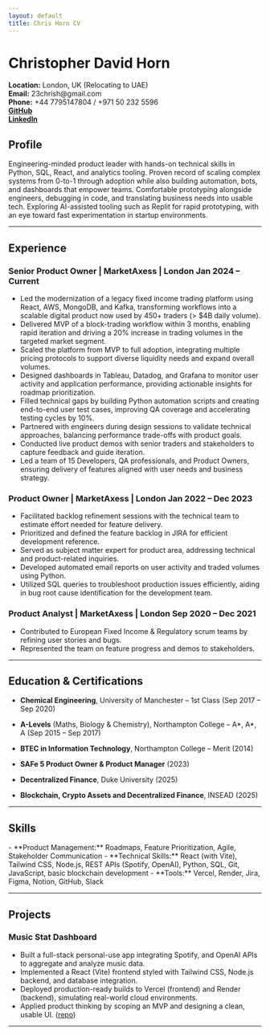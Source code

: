 ```yaml
---
layout: default
title: Chris Horn CV
---
```


<h1 class="cv-name">Christopher David Horn</h1>
<div class="cv-contact">
  <div class="cv-contact-row">
  <div><strong>Location:</strong> London, UK (Relocating to UAE)</div>
  <div><strong>Email:</strong> 23chrish@gmail.com</div>
  <div><strong>Phone:</strong> +44 7795147804 / +971 50 232 5596</div>
  <div><a href="https://github.com/23chorn/" class="cv-link"><strong>GitHub</strong></a></div>
  <div><a href="https://www.linkedin.com/in/christopher-horn-19a795151/" class="cv-link"><strong>LinkedIn</strong></a></div>
  </div>
</div>

<h2 class="cv-section-header">Profile</h2>
Engineering-minded product leader with hands-on technical skills in Python, SQL, React, and analytics tooling. Proven record of scaling complex systems from 0-to-1 through adoption while also building automation, bots, and dashboards that empower teams. Comfortable prototyping alongside engineers, debugging in code, and translating business needs into usable tech. Exploring AI-assisted tooling such as Replit for rapid prototyping, with an eye toward fast experimentation in startup environments.

---

<h2 class="cv-section-header">Experience</h2>

### <span class="cv-job-title">Senior Product Owner</span> | MarketAxess | London <span class="cv-job-date">Jan 2024 – Current</span>
- Led the modernization of a legacy fixed income trading platform using React, AWS, MongoDB, and Kafka, transforming workflows into a scalable digital product now used by 450+ traders (> $4B daily volume).  
- Delivered MVP of a block-trading workflow within 3 months, enabling rapid iteration and driving a 20% increase in trading volumes in the targeted market segment.  
- Scaled the platform from MVP to full adoption, integrating multiple pricing protocols to support diverse liquidity needs and expand overall volumes.  
- Designed dashboards in Tableau, Datadog, and Grafana to monitor user activity and application performance, providing actionable insights for roadmap prioritization.  
- Filled technical gaps by building Python automation scripts and creating end-to-end user test cases, improving QA coverage and accelerating testing cycles by 10%.  
- Partnered with engineers during design sessions to validate technical approaches, balancing performance trade-offs with product goals.  
- Conducted live product demos with senior traders and stakeholders to capture feedback and guide iteration.  
- Led a team of 15 Developers, QA professionals, and Product Owners, ensuring delivery of features aligned with user needs and business strategy.  

### <span class="cv-job-title">Product Owner</span> | MarketAxess | London <span class="cv-job-date">Jan 2022 – Dec 2023</span>
- Facilitated backlog refinement sessions with the technical team to estimate effort needed for feature delivery.  
- Prioritized and defined the feature backlog in JIRA for efficient development reference.  
- Served as subject matter expert for product area, addressing technical and product-related inquiries.  
- Developed automated email reports on user activity and traded volumes using Python.  
- Utilized SQL queries to troubleshoot production issues efficiently, aiding in bug root cause identification for the development team.

### <span class="cv-job-title">Product Analyst</span> | MarketAxess | London <span class="cv-job-date">Sep 2020 – Dec 2021</span>
- Contributed to European Fixed Income & Regulatory scrum teams by refining user stories and bugs.  
- Represented the team on feature progress and demos to stakeholders.

---

<h2 class="cv-section-header">Education & Certifications</h2>

- **Chemical Engineering**, University of Manchester – 1st Class (Sep 2017 – Sep 2020)  
- **A-Levels** (Maths, Biology & Chemistry), Northampton College – A\*, A\*, A (Sep 2015 – Sep 2017)  
- **BTEC in Information Technology**, Northampton College – Merit (2014) 

- **SAFe 5 Product Owner & Product Manager** (2023)  
- **Decentralized Finance**, Duke University (2025)  
- **Blockchain, Crypto Assets and Decentralized Finance**, INSEAD (2025)

---

<h2 class="cv-section-header">Skills</h2>
- **Product Management:** Roadmaps, Feature Prioritization, Agile, Stakeholder Communication  
- **Technical Skills:** React (with Vite), Tailwind CSS, Node.js, REST APIs (Spotify, OpenAI), Python, SQL, Git, JavaScript, basic blockchain development  
- **Tools:** Vercel, Render, Jira, Figma, Notion, GitHub, Slack

---

<h2 class="cv-section-header">Projects</h2>

### Music Stat Dashboard
- Built a full-stack personal-use app integrating Spotify, and OpenAI APIs to aggregate and analyze music data.  
- Implemented a React (Vite) frontend styled with Tailwind CSS, Node.js backend, and database integration.  
- Deployed production-ready builds to Vercel (frontend) and Render (backend), simulating real-world cloud environments.  
- Applied product thinking by scoping an MVP and designing a clean, usable UI. ([repo](https://github.com/23chorn/my-music-dashboard))

---
